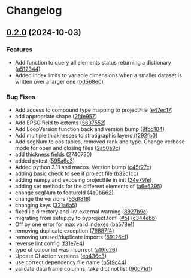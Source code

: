 # Changelog

## [0.2.0](https://github.com/Loop3D/LoopProjectFile/compare/v0.1.5...v0.2.0) (2024-10-03)


### Features

* Add function to query all elements status returning a dictionary ([a512344](https://github.com/Loop3D/LoopProjectFile/commit/a512344b15b543f9f0bd8ace4a7713175ce96646))
* Added index limits to variable dimensions when a smaller dataset is written over a larger one ([bd568e0](https://github.com/Loop3D/LoopProjectFile/commit/bd568e00ca0a604173b319870d3fc0f24bcce508))


### Bug Fixes

* Add access to compound type mapping to projectFile ([e47ec17](https://github.com/Loop3D/LoopProjectFile/commit/e47ec176ded58eb581edc3d0c511e153e245f2c4))
* add appropriate shape ([2fde957](https://github.com/Loop3D/LoopProjectFile/commit/2fde957a4c759cdbee3ccefb6cb9d7ee065344a2))
* Add EPSG field to extents ([5637552](https://github.com/Loop3D/LoopProjectFile/commit/5637552601b4ff4e5d3576a7aab97d0db253bedb))
* Add LoopVersion function back and version bump ([9fbd104](https://github.com/Loop3D/LoopProjectFile/commit/9fbd1043299186cf826a49526e7ca25c3c7c2630))
* Add multiple thicknesses to stratigraphic layers ([f292fb0](https://github.com/Loop3D/LoopProjectFile/commit/f292fb06b04f702882afd3cbee7ec2f24b4c20c9))
* Add segNum to obs tables, removed rank and type. Change verbose mode for open and closing files ([2a50a9c](https://github.com/Loop3D/LoopProjectFile/commit/2a50a9ccf02e03eca0aedb076323254f61a2116c))
* add thickness fields ([2740730](https://github.com/Loop3D/LoopProjectFile/commit/2740730f256eb034db6277ce1d227df29b8c0a08))
* added pytest ([595a6c3](https://github.com/Loop3D/LoopProjectFile/commit/595a6c31f31e12743b3129b4251164bab968558c))
* Added python 3.11 and macos. Version bump ([c45f27c](https://github.com/Loop3D/LoopProjectFile/commit/c45f27c28394c99789c17d7c5c3a034854e62f75))
* adding basic check to see if project file ([b32c1cc](https://github.com/Loop3D/LoopProjectFile/commit/b32c1cc1a68a5f04fd6f7a6451e7c15e4d60319b))
* adding numpy and exposing projectfile in init ([24e79fe](https://github.com/Loop3D/LoopProjectFile/commit/24e79fecf2f9d7234178f6cd5e3577cdfa98c331))
* adding set methods for the different elements of ([a6e6395](https://github.com/Loop3D/LoopProjectFile/commit/a6e6395fdb015e0c3d2344fac8aa8dfe59fdd15f))
* change segNum to featureId ([4a0b662](https://github.com/Loop3D/LoopProjectFile/commit/4a0b6625efd4a84a6b44b95e276c7ae867502a98))
* change the versions ([53df818](https://github.com/Loop3D/LoopProjectFile/commit/53df818c7bd05e672f41a81a19b8da8e244e3c22))
* changing keys ([321a6a5](https://github.com/Loop3D/LoopProjectFile/commit/321a6a5885e3bc4a2ba5cd12b32026b6904daede))
* fixed ile directory and lint.external warning ([8927b9c](https://github.com/Loop3D/LoopProjectFile/commit/8927b9cb5fdc229ac5d090f727c91d3d641cccd0))
* migrating from setup.py to pyproject.toml ([#5](https://github.com/Loop3D/LoopProjectFile/issues/5)) ([c344ebb](https://github.com/Loop3D/LoopProjectFile/commit/c344ebbe904a25c3eb3473e09db741b273400974))
* Off by one error for max valid indexes ([ba578e1](https://github.com/Loop3D/LoopProjectFile/commit/ba578e1529e856bc9b4949fe1eeaf4672a816fed))
* removing duplicate exception ([76887f4](https://github.com/Loop3D/LoopProjectFile/commit/76887f4d9b83933e01f0273ca0bc7bfaf3c4f60d))
* removing unused/duplicate imports ([69126c1](https://github.com/Loop3D/LoopProjectFile/commit/69126c100abe8889b0294bd2bb80b929830d501d))
* reverse lint config ([f31e7e4](https://github.com/Loop3D/LoopProjectFile/commit/f31e7e44fc7eaef142257dbf3af81503fcd41413))
* type of colour int was incorrect ([a19fc26](https://github.com/Loop3D/LoopProjectFile/commit/a19fc26f72a71e9b2229203348a516f9cd3bd708))
* Update CI action versions ([eb436c3](https://github.com/Loop3D/LoopProjectFile/commit/eb436c35fe4090c4bc8f520d57d5a3cdd41994df))
* use correct dependency file name ([b5f9c44](https://github.com/Loop3D/LoopProjectFile/commit/b5f9c44cbfd17c95f2f6f0ae0398be076ab0d9ce))
* validate data frame columns, take dict not list ([90c71d1](https://github.com/Loop3D/LoopProjectFile/commit/90c71d12ec4235d48ab087ad3b1344226ce34034))
